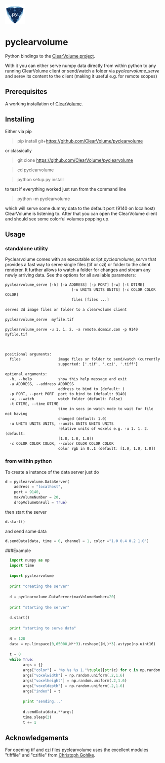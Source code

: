 ![GitHub Logo](/images/logo64.png)
# pyclearvolume      

Python bindings to the [ClearVolume project](https://bitbucket.org/clearvolume/clearvolume).

With it you can either serve numpy data directly from within python to any running ClearVolume client or send/watch a folder via *pyclearvolume_serve* and serev its content to the client (making it useful e.g. for remote scopes)  

## Prerequisites

A working installation of [ClearVolume](https://bitbucket.org/clearvolume/clearvolume).


## Installing


Either via pip

> pip install git+https://github.com/ClearVolume/pyclearvolume

or classically

> git clone https://github.com/ClearVolume/pyclearvolume

> cd pyclearvolume

> python setup.py install


to test if everything worked just run from the command line


> python -m pyclearvolume

which will serve some dummy data to the default port (9140 on localhost) ClearVolume is listening to. After that you can open the ClearVolume client and should see some colorful volumes popping up. 


## Usage

### standalone utility

Pyclearvolume comes with an executable script *pyclearvolume_serve* that provides a fast way to serve single files (tif or czi) or folder to the client renderer. It further allows to watch a folder for changes and stream any newly arriving data.
See the options for all available parameters:

```
pyclearvolume_serve [-h] [-a ADDRESS] [-p PORT] [-w] [-t DTIME]
                              [-u UNITS UNITS UNITS] [-c COLOR COLOR COLOR]
                              files [files ...]

serves 3d image files or folder to a clearvolume client
    
pyclearvolume_serve  myfile.tif

pyclearvolume_serve -u 1. 1. 2. -a remote.domain.com -p 9140 myfile.tif 

        

positional arguments:
  files                 image files or folder to send/watch (currently
                        supported: ['.tif', '.czi', '.tiff']

optional arguments:
  -h, --help            show this help message and exit
  -a ADDRESS, --address ADDRESS
                        address to bind to (default: )
  -p PORT, --port PORT  port to bind to (default: 9140)
  -w, --watch           watch folder (default: False)
  -t DTIME, --time DTIME
                        time in secs in watch mode to wait for file not having
                        changed (default: 1.0)
  -u UNITS UNITS UNITS, --units UNITS UNITS UNITS
                        relative units of voxels e.g. -u 1. 1. 2. (default:
                        [1.0, 1.0, 1.0])
  -c COLOR COLOR COLOR, --color COLOR COLOR COLOR
                        color rgb in 0..1 (default: [1.0, 1.0, 1.0])
```

### from within python 

To create a instance of the data server just do 
```python
d = pyclearvolume.DataServer(
	address = "localhost",
	port = 9140,
	maxVolumeNumber = 20,
	dropVolumeOnFull = True)
 ```
  
  
then start the server

  ```python	
d.start()
  ```

and send some data

  ```python
d.sendData(data, time = 0, channel = 1, color ="1.0 0.4 0.2 1.0") 
  ```


###Example 

  ```python
	import numpy as np
	import time

	import pyclearvolume

	print "creating the server"

	d = pyclearvolume.DataServer(maxVolumeNumber=20)

	print "starting the server"

	d.start()

	print "starting to serve data"

	N = 128
	data = np.linspace(0,65000,N**3).reshape((N,)*3).astype(np.uint16)

	t = 0
	while True:
    	  args = {}
		  args["color"] = "%s %s %s 1."%tuple([str(c) for c in np.random.uniform(0,1,3)])
    	  args["voxelwidth"] = np.random.uniform(.2,1.6)
    	  args["voxelheight"] = np.random.uniform(.2,1.6)
    	  args["voxeldepth"] = np.random.uniform(.2,1.6)
    	  args["index"] = t

    	  print "sending..."
    	  
    	  d.sendData(data,**args)
    	  time.sleep(2)
    	  t += 1
  ```
  
  ## Acknowledgements
  
  For opening tif and czi files pyclearvolume uses the excellent modules "tifffile" and "czifile" from [Christoph Gohlke](http://www.lfd.uci.edu/~gohlke/).

